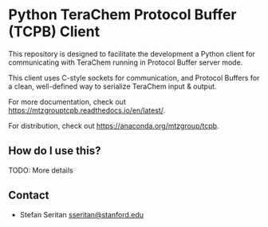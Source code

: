 # Python TeraChem Protocol Buffer (TCPB) Client

This repository is designed to facilitate the development a Python client for communicating with TeraChem running in Protocol Buffer server mode.

This client uses C-style sockets for communication, and Protocol Buffers for a clean, well-defined way to serialize TeraChem input & output.

For more documentation, check out https://mtzgrouptcpb.readthedocs.io/en/latest/.

For distribution, check out https://anaconda.org/mtzgroup/tcpb.

## How do I use this?

TODO: More details

## Contact

* Stefan Seritan <sseritan@stanford.edu>
